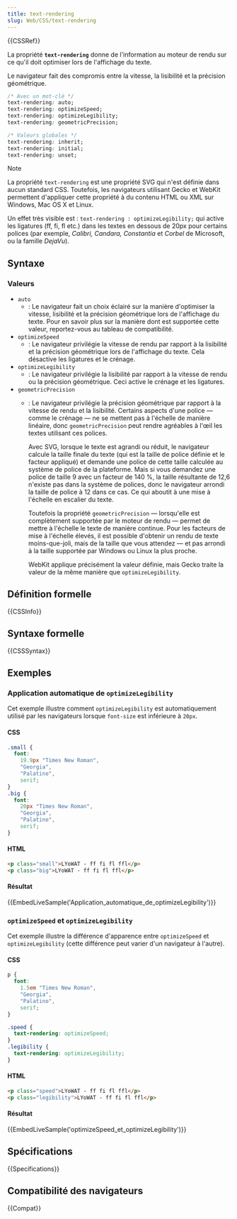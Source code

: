 ```yaml
---
title: text-rendering
slug: Web/CSS/text-rendering
---
```


{{CSSRef}}

La propriété **`text-rendering`** donne de l'information au moteur de rendu sur ce qu'il doit optimiser lors de l'affichage du texte.

Le navigateur fait des compromis entre la vitesse, la lisibilité et la précision géométrique.

```css
/* Avec un mot-clé */
text-rendering: auto;
text-rendering: optimizeSpeed;
text-rendering: optimizeLegibility;
text-rendering: geometricPrecision;

/* Valeurs globales */
text-rendering: inherit;
text-rendering: initial;
text-rendering: unset;
```

> [!NOTE]
> La propriété `text-rendering` est une propriété SVG qui n'est définie dans aucun standard CSS. Toutefois, les navigateurs utilisant Gecko et WebKit permettent d'appliquer cette propriété à du contenu HTML ou XML sur Windows, Mac OS X et Linux.

Un effet très visible est : `text-rendering : optimizeLegibility;` qui active les ligatures (ff, fi, fl etc.) dans les textes en dessous de 20px pour certains polices (par exemple, _Calibri, Candara, Constantia_ et _Corbel_ de Microsoft, ou la famille _DejaVu_).

## Syntaxe

### Valeurs

- `auto`
  - : Le navigateur fait un choix éclairé sur la manière d'optimiser la vitesse, lisibilité et la précision géométrique lors de l'affichage du texte. Pour en savoir plus sur la manière dont est supportée cette valeur, reportez-vous au tableau de compatibilité.
- `optimizeSpeed`
  - : Le navigateur privilégie la vitesse de rendu par rapport à la lisibilité et la précision géométrique lors de l'affichage du texte. Cela désactive les ligatures et le crénage.
- `optimizeLegibility`
  - : Le navigateur privilégie la lisibilité par rapport à la vitesse de rendu ou la précision géométrique. Ceci active le crénage et les ligatures.
- `geometricPrecision`
  - : Le navigateur privilégie la précision géométrique par rapport à la vitesse de rendu et la lisibilité. Certains aspects d'une police — comme le crénage — ne se mettent pas à l'échelle de manière linéaire, donc `geometricPrecision` peut rendre agréables à l'œil les textes utilisant ces polices.

    Avec SVG, lorsque le texte est agrandi ou réduit, le navigateur calcule la taille finale du texte (qui est la taille de police définie et le facteur appliqué) et demande une police de cette taille calculée au système de police de la plateforme. Mais si vous demandez une police de taille 9 avec un facteur de 140 %, la taille résultante de 12,6 n'existe pas dans la système de polices, donc le navigateur arrondi la taille de police à 12 dans ce cas. Ce qui aboutit à une mise à l'échelle en escalier du texte.

    Toutefois la propriété `geometricPrecision` — lorsqu'elle est complètement supportée par le moteur de rendu — permet de mettre à l'échelle le texte de manière continue. Pour les facteurs de mise à l'échelle élevés, il est possible d'obtenir un rendu de texte moins-que-joli, mais de la taille que vous attendez — et pas arrondi à la taille supportée par Windows ou Linux la plus proche.

    WebKit applique précisément la valeur définie, mais Gecko traite la valeur de la même manière que `optimizeLegibility`.

## Définition formelle

{{CSSInfo}}

## Syntaxe formelle

{{CSSSyntax}}

## Exemples

### Application automatique de `optimizeLegibility`

Cet exemple illustre comment `optimizeLegibility` est automatiquement utilisé par les navigateurs lorsque `font-size` est inférieure à `20px`.

#### CSS

```css
.small {
  font:
    19.9px "Times New Roman",
    "Georgia",
    "Palatino",
    serif;
}
.big {
  font:
    20px "Times New Roman",
    "Georgia",
    "Palatino",
    serif;
}
```

#### HTML

```html
<p class="small">LYoWAT - ff fi fl ffl</p>
<p class="big">LYoWAT - ff fi fl ffl</p>
```

#### Résultat

{{EmbedLiveSample('Application_automatique_de_optimizeLegibility')}}

### `optimizeSpeed` et `optimizeLegibility`

Cet exemple illustre la différence d'apparence entre `optimizeSpeed` et `optimizeLegibility` (cette différence peut varier d'un navigateur à l'autre).

#### CSS

```css
p {
  font:
    1.5em "Times New Roman",
    "Georgia",
    "Palatino",
    serif;
}

.speed {
  text-rendering: optimizeSpeed;
}
.legibility {
  text-rendering: optimizeLegibility;
}
```

#### HTML

```html
<p class="speed">LYoWAT - ff fi fl ffl</p>
<p class="legibility">LYoWAT - ff fi fl ffl</p>
```

#### Résultat

{{EmbedLiveSample('optimizeSpeed_et_optimizeLegibility')}}

## Spécifications

{{Specifications}}

## Compatibilité des navigateurs

{{Compat}}
